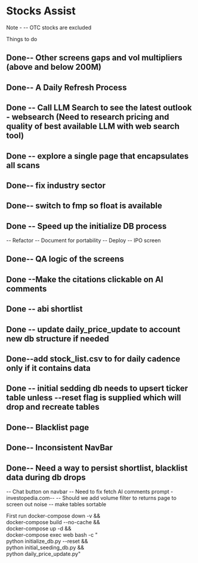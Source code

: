 # Stocks Assist
Note -
-- OTC stocks are excluded

Things to do
## Done--  Other screens gaps and vol multipliers (above and below 200M)
## Done-- A Daily Refresh Process
## Done -- Call LLM Search to see the latest outlook - websearch (Need to research pricing and quality of best available LLM with web search tool)
## Done -- explore a single page that encapsulates all scans
## Done-- fix industry sector
## Done-- switch to fmp so float is available
## Done -- Speed up the initialize DB process
-- Refactor
-- Document for portability
-- Deploy
-- IPO screen
## Done-- QA logic of the screens
## Done --Make the citations clickable on AI comments
## Done -- abi shortlist
## Done -- update daily_price_update to account new db structure if needed
## Done--add stock_list.csv to for daily cadence only if it contains data
## Done -- initial sedding db  needs to upsert ticker table unless --reset flag is supplied which will drop and recreate tables
## Done-- Blacklist page
## Done-- Inconsistent NavBar
## Done-- Need a way to persist shortlist, blacklist data during db drops
-- Chat button on navbar
-- Need to fix fetch AI comments prompt -investopedia.com--
-- Should we add volume filter to returns page to screen out noise
-- make tables sortable


First run
docker-compose down -v && \
docker-compose build --no-cache && \
docker-compose up -d && \
docker-compose exec web bash -c "\
  python initialize_db.py --reset && \
  python initial_seeding_db.py && \
  python daily_price_update.py"



